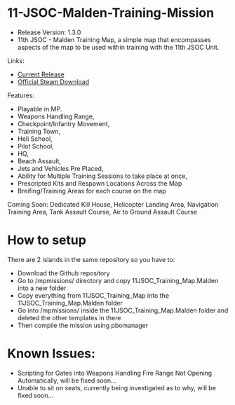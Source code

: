 # 11-JSOC-Malden-Training-Mission
- Release Version: 1.3.0
- 11th JSOC - Malden Training Map, a simple map that encompasses aspects of the map to be used within training with the 11th JSOC Unit.

Links:
- [Current Release](https://github.com/Scarecrowbi/11-JSOC-Malden-Training-Mission/releases)
- [Official Steam Download](https://steamcommunity.com/sharedfiles/filedetails/?id=1742307801)

Features: 

- Playable in MP.
- Weapons Handling Range,
- Checkpoint/Infantry Movement,
- Training Town,
- Heli School,
- Pilot School,
- HQ,
- Beach Assault,
- Jets and Vehicles Pre Placed,
- Ability for Multiple Training Sessions to take place at once,
- Prescripted Kits and Respawn Locations Across the Map
- Breifing/Training Areas for each course on the map

Coming Soon:
Dedicated Kill House, Helicopter Landing Area, Navigation Training Area, Tank Assault Course, Air to Ground Assault Course

# How to setup

There are 2 islands in the same repository so you have to:
- Download the Github repository
- Go to /mpmissions/ directory and copy 11JSOC_Training_Map.Malden into a new folder
- Copy everything from 11JSOC_Training_Map into the 11JSOC_Training_Map.Malden folder
- Go into /mpmissions/ inside the 11JSOC_Training_Map.Malden folder and deleted the other templates in there
- Then compile the mission using pbomanager

# Known Issues:
- Scripting for Gates into Weapons Handling Fire Range Not Opening Automatically, will be fixed soon...
- Unable to sit on seats, currently being investigated as to why, will be fixed soon...
